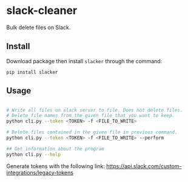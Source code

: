 # slack-cleaner

Bulk delete files on Slack.

## Install

Download package then install `slacker` through the command:

`pip install slacker`

## Usage

```bash

# Write all files on slack server to file. Does not delete files.
# Delete file names from the given file that you want to keep.
python cli.py --token <TOKEN> -f <FILE_TO_WRITE>

# Delete files contained in the given file in previous command.
python cli.py --token <TOKEN> -f <FILE_TO_WRITE> --perform

## Get information about the program
python cli.py --help

```

Generate tokens with the following link: https://api.slack.com/custom-integrations/legacy-tokens
